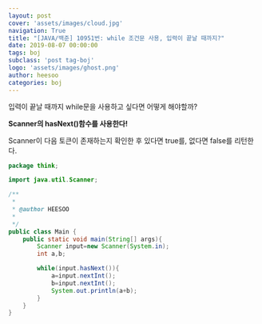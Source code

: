```yaml
---
layout: post
cover: 'assets/images/cloud.jpg'
navigation: True
title: "[JAVA/백준] 10951번: while 조건문 사용, 입력이 끝날 때까지?"
date: 2019-08-07 00:00:00
tags: boj
subclass: 'post tag-boj'
logo: 'assets/images/ghost.png'
author: heesoo
categories: boj
---
```

입력이 끝날 때까지 while문을 사용하고 싶다면 어떻게 해야할까?

**Scanner의 hasNext()함수를 사용한다!**

Scanner이 다음 토큰이 존재하는지 확인한 후 있다면 true를, 없다면 false를 리턴한다.

```java
package think;

import java.util.Scanner;

/**
 *
 * @author HEESOO
 *
 */
public class Main {
	public static void main(String[] args){
		Scanner input=new Scanner(System.in);
		int a,b;

		while(input.hasNext()){
			a=input.nextInt();
			b=input.nextInt();
			System.out.println(a+b);			
		}
	}
}
```
